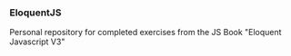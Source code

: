 ### EloquentJS

Personal repository for completed exercises from the JS Book "Eloquent Javascript V3"